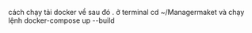cách chạy tải docker về sau đó . ở terminal cd ~/Managermaket  và chạy lệnh docker-compose up --build 
